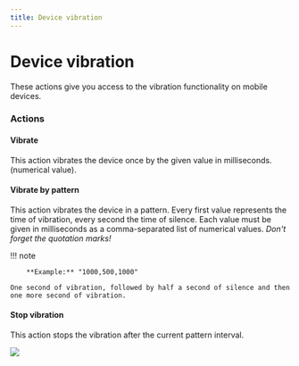 ```yaml
---
title: Device vibration
---
```

# Device vibration

These actions give you access to the vibration functionality on mobile devices.

### Actions

#### Vibrate

This action vibrates the device once by the given value in milliseconds. (numerical value).

#### Vibrate by pattern

This action vibrates the device in a pattern. Every first value represents the time of vibration, every second the time of silence. Each value must be given in milliseconds as a comma-separated list of numerical values. *Don't forget the quotation marks!*

!!! note
    
        **Example:** "1000,500,1000"
    
    One second of vibration, followed by half a second of silence and then one more second of vibration.

#### Stop vibration

This action stops the vibration after the current pattern interval.

![](/gdevelop5/all-features/devicevibrationevents.png)
